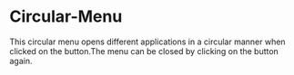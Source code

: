 # Circular-Menu

This circular menu opens different applications in a circular manner when clicked on the button.The menu can be closed by clicking on the button again.
